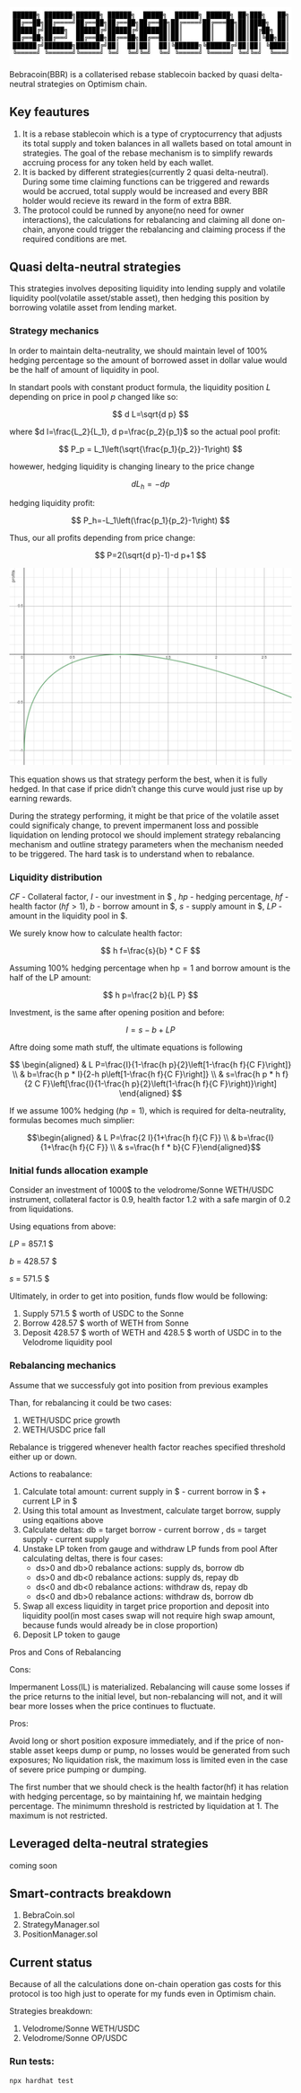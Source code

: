 ![Image](./pictures/name.JPG)

Bebracoin(BBR) is a collaterised rebase stablecoin backed by quasi delta-neutral strategies on Optimism chain.

## Key feautures

1. It is a rebase stablecoin which is a type of cryptocurrency that adjusts its total supply and token balances in all wallets based on total amount in strategies. The goal of the rebase mechanism is to simplify rewards accruing process for any token held by each wallet.
2. It is backed by different strategies(currently 2 quasi delta-neutral). During some time claiming functions can be triggered and rewards would be accrued, total supply would be increased and every BBR holder would recieve its reward in the form of extra BBR.
3. The protocol could be runned by anyone(no need for owner interactions), the calculations for rebalancing and claiming all done on-chain, anyone could trigger the rebalancing and claiming process if the required conditions are met.

## Quasi delta-neutral strategies

This strategies involves depositing liquidity into lending supply and volatile liquidity pool(volatile asset/stable asset), then hedging this position by borrowing volatile asset from lending market.

### Strategy mechanics

In order to maintain delta-neutrality, we should maintain level of 100% hedging percentage so the amount of borrowed asset in dollar value would be the half of amount of liquidity in pool.

In standart pools with constant product formula, the liquidity position $L$ depending on price in pool $p$ changed like so:

$$
d L=\sqrt{d p}
$$

where $d l=\frac{L_2}{L_1}, d p=\frac{p_2}{p_1}$
so the actual pool profit:

$$
P_p = L_1\left(\sqrt{\frac{p_1}{p_2}}-1\right)
$$

howewer, hedging liquidity is changing lineary to the price change

$$
d L_h=-d p
$$

hedging liquidity profit:

$$
P_h=-L_1\left(\frac{p_1}{p_2}-1\right)
$$

Thus, our all profits depending from price change:

$$
P=2(\sqrt{d p}-1)-d p+1
$$

![My Image](./pictures/picture1.png)

This equation shows us that strategy perform the best, when it is fully hedged. In that case if price didn’t change this curve would just rise up by earning rewards.

During the strategy performing, it might be that price of the volatile asset could significaly change, to prevent impermanent loss and possible liquidation on lending protocol we should implement strategy rebalancing mechanism and outline strategy parameters when the mechanism needed to be triggered. The hard task is to understand when to rebalance.

### Liquidity distribution

$C F$ - Collateral factor, $I$ - our investment in $ , $h p$ - hedging percentage, $h f$ - health factor $(h f>1)$, $b$ - borrow amount in $, $s$ - supply amount in $, $L P$ - amount in the liquidity pool in $.

We surely know how to calculate health factor:

$$
h f=\frac{s}{b} * C F
$$

Assuming $100 \%$ hedging percentage when $\mathrm{hp}=1$ and borrow amount is the half of the LP amount:

$$
h p=\frac{2 b}{L P}
$$

Investment, is the same after opening position and before:

$$
I=s-b+L P
$$

Aftre doing some math stuff, the ultimate equations is following

$$
\begin{aligned}
& L P=\frac{I}{1-\frac{h p}{2}\left[1-\frac{h f}{C F}\right]} \\
& b=\frac{h p * I}{2-h p\left[1-\frac{h f}{C F}\right]} \\
& s=\frac{h p * h f}{2 C F}\left[\frac{I}{1-\frac{h p}{2}\left(1-\frac{h f}{C F}\right)}\right]
\end{aligned}
$$

If we assume $100 \%$ hedging $(h p=1)$, which is required for delta-neutrality, formulas becomes much simplier:

$$\begin{aligned} & L P=\frac{2 I}{1+\frac{h f}{C F}} \\ & b=\frac{I}{1+\frac{h f}{C F}} \\ & s=\frac{h f * b}{C F}\end{aligned}$$

### Initial funds allocation example

Consider an investment of 1000$ to the velodrome/Sonne WETH/USDC instrument, collateral factor is 0.9, health factor 1.2 with a safe margin of 0.2 from liquidations.

Using equations from above:

$LP$ = 857.1 $

$b$ = 428.57 $

$s$ = 571.5 $

Ultimately, in order to get into position, funds flow would be following:

1. Supply 571.5 $ worth of USDC to the Sonne
2. Borrow 428.57 $ worth of WETH from Sonne
3. Deposit 428.57 $ worth of WETH and 428.5 $ worth of USDC in to the Velodrome liquidity pool

### Rebalancing mechanics

Assume that we successfuly got into position from previous examples

Than, for rebalancing it could be two cases:

1. WETH/USDC price growth
2. WETH/USDC price fall

Rebalance is triggered whenever health factor reaches specified threshold either up or down.

Actions to reabalance:

1. Calculate total amount: current supply in $ - current borrow in $ + current LP in $
2. Using this total amount as Investment, calculate target borrow, supply using eqaitions above
3. Calculate deltas: db = target borrow - current borrow , ds = target supply - current supply
4. Unstake LP token from gauge and withdraw LP funds from pool
   After calculating deltas, there is four cases:
   - ds>0 and db>0 rebalance actions: supply ds, borrow db
   - ds>0 and db<0 rebalance actions: supply ds, repay db
   - ds<0 and db<0 rebalance actions: withdraw ds, repay db
   - ds<0 and db>0 rebalance actions: withdraw ds, borrow db
5. Swap all excess liquidity in target price proportion and deposit into liquidity pool(in most cases swap will not require high swap amount, because funds would already be in close proportion)
6. Deposit LP token to gauge

Pros and Cons of Rebalancing

Cons:

Impermanent Loss(IL) is materialized. Rebalancing will cause some losses if the price returns to the initial level, but non-rebalancing will not, and it will bear more losses when the price continues to fluctuate.

Pros:

Avoid long or short position exposure immediately, and if the price of non-stable asset keeps dump or pump, no losses would be generated from such exposures;
No liquidation risk, the maximum loss is limited even in the case of severe price pumping or dumping.

The first number that we should check is the health factor(hf) it has relation with hedging percentage, so by maintaining hf, we maintain hedging percentage. The minimumn threshold is restricted by liquidation at 1. The maximum is not restricted.

## Leveraged delta-neutral strategies

coming soon

## Smart-contracts breakdown

1. BebraCoin.sol
2. StrategyManager.sol
3. PositionManager.sol

## Current status

Because of all the calculations done on-chain operation gas costs for this protocol is too high just to operate for my funds even in Optimism chain.

Strategies breakdown:

1. Velodrome/Sonne WETH/USDC
2. Velodrome/Sonne OP/USDC

### Run tests:

```shell
npx hardhat test
```
